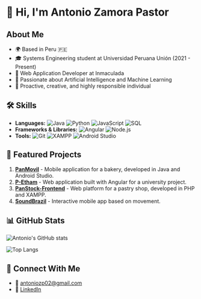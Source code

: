 # 👋 Hi, I'm Antonio Zamora Pastor

## About Me

- 🌍 Based in Peru 🇵🇪
- 🎓 Systems Engineering student at Universidad Peruana Unión (2021 - Present)
- 💼 Web Application Developer at Inmaculada
- 🤖 Passionate about Artificial Intelligence and Machine Learning
- 🚀 Proactive, creative, and highly responsible individual

## 🛠️ Skills

- **Languages:** ![Java](https://img.shields.io/badge/Java-ED8B00?style=for-the-badge&logo=Kotlin&logoColor=white) ![Python](https://img.shields.io/badge/Python-3776AB?style=for-the-badge&logo=python&logoColor=white) ![JavaScript](https://img.shields.io/badge/JavaScript-F7DF1E?style=for-the-badge&logo=javascript&logoColor=black) ![SQL](https://img.shields.io/badge/SQL-4479A1?style=for-the-badge&logo=postgresql&logoColor=white)
- **Frameworks & Libraries:** ![Angular](https://img.shields.io/badge/Angular-DD0031?style=for-the-badge&logo=angular&logoColor=white) ![Node.js](https://img.shields.io/badge/Node.js-43853D?style=for-the-badge&logo=node.js&logoColor=white)
- **Tools:** ![Git](https://img.shields.io/badge/Git-F05032?style=for-the-badge&logo=git&logoColor=white) ![XAMPP](https://img.shields.io/badge/XAMPP-FB7A24?style=for-the-badge&logo=xampp&logoColor=white) ![Android Studio](https://img.shields.io/badge/Android_Studio-3DDC84?style=for-the-badge&logo=android-studio&logoColor=white)

## 📂 Featured Projects

1. **[PanMovil](https://github.com/antoniozamora2002/PanMovil)** - Mobile application for a bakery, developed in Java and Android Studio.
2. **[P-Etham](https://github.com/antoniozamora2002/P-Etham)** - Web application built with Angular for a university project.
3. **[PanStock-Frontend](https://github.com/MarcoRC12/PanStock-Frontend)** - Web platform for a pastry shop, developed in PHP and XAMPP.
4. **[SoundBrazil](https://github.com/antoniozamora2002/SoundBrazil)** - Interactive mobile app based on movement.

## 📊 GitHub Stats

![Antonio's GitHub stats](https://github-readme-stats.vercel.app/api?username=antoniozamora2002&show_icons=true&theme=radical)

![Top Langs](https://github-readme-stats.vercel.app/api/top-langs/?username=antoniozamora2002&layout=compact&theme=radical)

## 🔗 Connect With Me

- 📧 [antoniozp02@gmail.com](mailto:antoniozp02@gmail.com)
- 💼 [LinkedIn](https://linkedin.com/in/antonio-zamora-pastor-9a25182a8)
